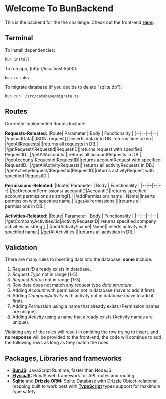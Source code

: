 # Welcome To BunBackend

This is the backend for the the challenge.
Check out the front-end [**Here**](https://github.com/Adam-442/front-bun-next).

## Terminal

To install dependencies:

    bun install

To run app, (http://localhost:5500):

    bun run dev

To migrate database (if you decide to delete "sqlite.db"):

    bun run ./src/database/migrate.ts 

## Routes

Currently Implemented Routes Include:

**Requests-Releated:**
|Route| Parameter | Body | Functionality |
|--|--|--|--|
|/uploadData||JSON: request[] |inserts data into DB. returns time taken.|
|/getAllRequests|||returns all requests in DB.|
|/getRequest/:Requestid|RequestID||returns request with specified RequestID.|
|/getAllAccounts|||returns all accountRequests in DB.|
|/getAccount/:Requestid|RequestID||returns accountRequest with specified RequestID.|
|/getAllActivityRequests|||returns all activityRequests in DB.|
|/getActivityRequest/:Requestid|RequestID||returns activityRequest with specified RequestID.|

**Permissions-Releated:**
|Route| Parameter | Body | Functionality |
|--|--|--|--|
|/getAccountPermissions/:accountID|AccountID||returns specified account permissions as string[].|
|/addPermission/:name | Name||inserts permission with specified name.|
|/getAllPermissions |||returns all permissions in DB.|


**Activities-Releated:**
|Route| Parameter | Body | Functionality |
|--|--|--|--|
|/getCompanyActivities/:id|ActivityRequestID||returns specified company activities as string[].|
|/addActivity/:name| Name||inserts activity with specified name.|
|/getAllActivities |||returns all activities in DB.|


## Validation

There are many rules to inserting data into the database, **some** include:

 1. *Request ID* already exists in database.
 2. *Request Type* not in range [1-5].
 3. *Request Status* not in range [1-3].
 4. Row data does not match any request type *data structure*.
 5. Adding *Account* with permission not in database (have to add it first).
 6. Adding *CompanyActivity* with activity not in database (have to add it first).
 7. Adding *Permission* using a name that already exists (Permission names are unique).
 8. Adding *Activity* using a name that already exists (Activity names are unique).

Violating any of the rules will result in omitting the row trying to insert. and **no response** will be provided to the front-end, the code will continue to add the following rows as long as they match the rules.

## Packages, Libraries and frameworks

 - **[BunJS](https://bun.sh/):** JavaScript Runtime, faster than NodeJS.
 - **[ElysiaJS](https://elysiajs.com):** BunJS web framework for API routes and routing.
 - [**Sqlite**](https://www.sqlite.org/index.html) and [**Drizzle ORM**](https://orm.drizzle.team/docs/quick-sqlite/bun)**:** Sqlite Database with Drizzle Object–relational mapping built to work best with [**TypeScript**](https://www.typescriptlang.org/) types support for maximum type safety.
